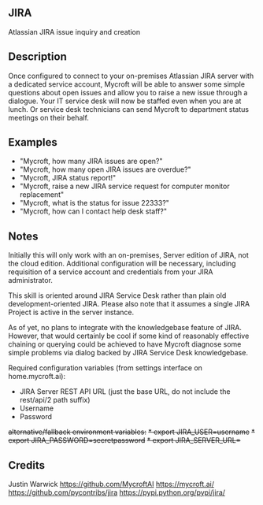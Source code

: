 ## JIRA
Atlassian JIRA issue inquiry and creation

## Description 
Once configured to connect to your on-premises Atlassian JIRA server with a dedicated service account, Mycroft will be able to answer some simple questions about open issues and allow you to raise a new issue through a dialogue. Your IT service desk will now be staffed even when you are at lunch. Or service desk technicians can send Mycroft to department status meetings on their behalf.

## Examples 
* "Mycroft, how many JIRA issues are open?"
* "Mycroft, how many open JIRA issues are overdue?"
* "Mycroft, JIRA status report!"
* "Mycroft, raise a new JIRA service request for computer monitor replacement"
* "Mycroft, what is the status for issue 22333?"
* "Mycroft, how can I contact help desk staff?"

## Notes
Initially this will only work with an on-premises, Server edition of JIRA, not the cloud edition. Additional configuration will be necessary, including requisition of a service account and credentials from your JIRA administrator. 

This skill is oriented around JIRA Service Desk rather than plain old development-oriented JIRA. Please also note that it assumes a single JIRA Project is active in the server instance.

As of yet, no plans to integrate with the knowledgebase feature of JIRA. However, that would certainly be cool if some kind of reasonably effective chaining or querying could be achieved to have Mycroft diagnose some simple problems via dialog backed by JIRA Service Desk knowledgebase.

Required configuration variables (from settings interface on home.mycroft.ai):
* JIRA Server REST API URL  (just the base URL, do not include the rest/api/2 path suffix)
* Username
* Password 

~~alternative/fallback environment variables:~~
~~* export JIRA_USER=username~~
~~* export JIRA_PASSWORD=secretpassword~~
~~* export JIRA_SERVER_URL=~~

## Credits 
Justin Warwick
https://github.com/MycroftAI		https://mycroft.ai/
https://github.com/pycontribs/jira	https://pypi.python.org/pypi/jira/

